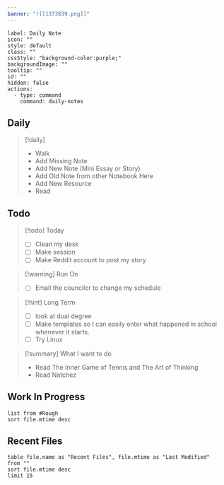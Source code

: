 ```yaml
---
banner: "![[1373839.png]]"
---
```



```meta-bind-button
label: Daily Note
icon: ""
style: default
class: ""
cssStyle: "background-color:purple;"
backgroundImage: ""
tooltip: ""
id: ""
hidden: false
actions:
  - type: command
    command: daily-notes

```


## Daily 

> [!daily]
> - Walk 
> - Add Missing Note
> - Add New Note (Mini Essay or Story)
> - Add Old Note from other Notebook Here 
> - Add New Resource 
> - Read

## Todo

> [!todo]  Today
> - [ ] Clean my desk
> - [ ] Make session  
> - [ ] Make Reddit account to post my story 
 
> [!warning]  Run On
> - [ ] Email the councilor to change my schedule

> [!hint]  Long Term  
> - [ ] look at dual degree 
> - [ ] Make templates so I can easily enter what happened in school whenever it starts.
> - [ ] Try Linux 
 
> [!summary] What I want to do
> - Read The Inner Game of Tennis and The Art of Thinking
> - Read Natchez 

## Work In Progress 

```dataview
list from #Rough 
sort file.mtime desc
```

## Recent Files
```dataview
table file.name as "Recent Files", file.mtime as "Last Modified"
from ""
sort file.mtime desc
limit 15
```
